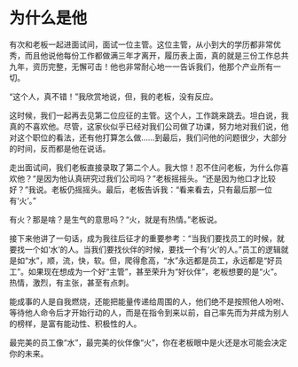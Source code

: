 # 为什么是他

有次和老板一起进面试间，面试一位主管。这位主管，从小到大的学历都非常优秀，而且他说他每份工作都做满三年才离开，履历表上面，真的就是三份工作总共九年，资历完整，无懈可击！他也非常耐心地一一告诉我们，他那个产业所有一切。 

“这个人，真不错！”我欣赏地说，但，我的老板，没有反应。 

这时候，我们一起再去见第二位应征的主管。这个人，工作跳来跳去。坦白说，我真的不喜欢他。尽管，这家伙似乎已经对我们公司做了功课，努力地对我们说，他对这个职位的看法，还有他打算怎么做……到最后，我们问他的问题很少，大部分的时间，反而都是他在说话。 

走出面试间，我们老板直接录取了第二个人。我大惊！忍不住问老板，为什么你喜欢他？“是因为他认真研究过我们公司吗？”老板摇摇头。“还是因为他口才比较好？”我说。老板仍摇摇头。最后，老板告诉我：“看来看去，只有最后那一位有‘火’。” 

有火？那是啥？是生气的意思吗？“火，就是有热情。”老板说。 

接下来他讲了一句话，成为我往后征才的重要参考：“当我们要找员工的时候，就要找一个如‘水’的人。当我们要找伙伴的时候，要找一个有‘火’的人。”员工的逻辑就是如“水”，顺，流，快，软。但，爬得愈高，“水”永远都是员工，永远都是“好员工”。如果现在想成为一个好“主管”，甚至荣升为“好伙伴”，老板想要的是“火”。热情，激烈，有主张，甚至有点刺。 

能成事的人是自我燃烧，还能把能量传递给周围的人，他们绝不是按照他人吩咐、等待他人命令后才开始行动的人，而是在指令到来以前，自己率先而为并成为别人的榜样，是富有能动性、积极性的人。 

最完美的员工像“水”，最完美的伙伴像“火”，你在老板眼中是火还是水可能会决定你的未来。